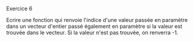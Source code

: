 Exercice 6

Ecrire une fonction qui renvoie l'indice d'une valeur passée en paramètre dans un vecteur d'entier passé également en paramètre si la valeur est trouvée dans le vecteur. Si la valeur n'est pas trouvée, on renverra -1.